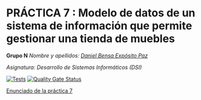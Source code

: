 # PRÁCTICA 7 : Modelo de datos de un sistema de información que permite gestionar una tienda de muebles

**Grupo N**
*Nombre y apellidos: [Daniel Bensa Expósito Paz](https://github.com/Danixps?tab=repositories, "Enlace Github")*

*Asignatura: Desarrollo de Sistemas Informáticos (DSI)*

[![Tests](https://github.com/Danixps/ULL-DSI-P7/actions/workflows/node.js.yml/badge.svg)](https://github.com/Danixps/ULL-DSI-P7/actions/workflows/node.js.yml)
[![Quality Gate Status](https://sonarcloud.io/api/project_badges/measure?project=Danixps_ULL-DSI-P8&metric=alert_status)](https://sonarcloud.io/summary/new_code?id=Danixps_ULL-DSI-P8)


[Enunciado de la práctica 7]()
